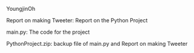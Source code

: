 YoungjinOh

Report on making Tweeter: Report on the Python Project

main.py: The code for the project

PythonProject.zip: backup file of main.py and Report on making Tweeter
